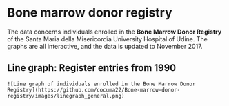 # Bone marrow donor registry 

The data concerns individuals enrolled in the **Bone Marrow Donor Registry** of the Santa Maria della Misericordia University Hospital of Udine. The graphs are all interactive, and the data is updated to November 2017.

## Line graph: Register entries from 1990
```
![Line graph of individuals enrolled in the Bone Marrow Donor Registry](https://github.com/cocuma22/Bone-marrow-donor-registry/images/linegraph_general.png)
```
